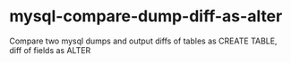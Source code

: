 # mysql-compare-dump-diff-as-alter
Compare two mysql dumps and output diffs of tables as CREATE TABLE, diff of fields as ALTER
